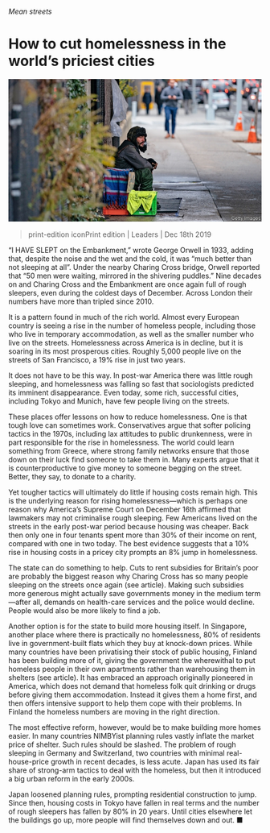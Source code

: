 ###### Mean streets

# How to cut homelessness in the world’s priciest cities 

![image](images/20191221_LDP002_0.jpg) 

> print-edition iconPrint edition | Leaders | Dec 18th 2019 

“I HAVE SLEPT on the Embankment,” wrote George Orwell in 1933, adding that, despite the noise and the wet and the cold, it was “much better than not sleeping at all”. Under the nearby Charing Cross bridge, Orwell reported that “50 men were waiting, mirrored in the shivering puddles.” Nine decades on and Charing Cross and the Embankment are once again full of rough sleepers, even during the coldest days of December. Across London their numbers have more than tripled since 2010. 

It is a pattern found in much of the rich world. Almost every European country is seeing a rise in the number of homeless people, including those who live in temporary accommodation, as well as the smaller number who live on the streets. Homelessness across America is in decline, but it is soaring in its most prosperous cities. Roughly 5,000 people live on the streets of San Francisco, a 19% rise in just two years. 

It does not have to be this way. In post-war America there was little rough sleeping, and homelessness was falling so fast that sociologists predicted its imminent disappearance. Even today, some rich, successful cities, including Tokyo and Munich, have few people living on the streets. 

These places offer lessons on how to reduce homelessness. One is that tough love can sometimes work. Conservatives argue that softer policing tactics in the 1970s, including lax attitudes to public drunkenness, were in part responsible for the rise in homelessness. The world could learn something from Greece, where strong family networks ensure that those down on their luck find someone to take them in. Many experts argue that it is counterproductive to give money to someone begging on the street. Better, they say, to donate to a charity. 

Yet tougher tactics will ultimately do little if housing costs remain high. This is the underlying reason for rising homelessness—which is perhaps one reason why America’s Supreme Court on December 16th affirmed that lawmakers may not criminalise rough sleeping. Few Americans lived on the streets in the early post-war period because housing was cheaper. Back then only one in four tenants spent more than 30% of their income on rent, compared with one in two today. The best evidence suggests that a 10% rise in housing costs in a pricey city prompts an 8% jump in homelessness. 

The state can do something to help. Cuts to rent subsidies for Britain’s poor are probably the biggest reason why Charing Cross has so many people sleeping on the streets once again (see article). Making such subsidies more generous might actually save governments money in the medium term—after all, demands on health-care services and the police would decline. People would also be more likely to find a job. 

Another option is for the state to build more housing itself. In Singapore, another place where there is practically no homelessness, 80% of residents live in government-built flats which they buy at knock-down prices. While many countries have been privatising their stock of public housing, Finland has been building more of it, giving the government the wherewithal to put homeless people in their own apartments rather than warehousing them in shelters (see article). It has embraced an approach originally pioneered in America, which does not demand that homeless folk quit drinking or drugs before giving them accommodation. Instead it gives them a home first, and then offers intensive support to help them cope with their problems. In Finland the homeless numbers are moving in the right direction. 

The most effective reform, however, would be to make building more homes easier. In many countries NIMBYist planning rules vastly inflate the market price of shelter. Such rules should be slashed. The problem of rough sleeping in Germany and Switzerland, two countries with minimal real-house-price growth in recent decades, is less acute. Japan has used its fair share of strong-arm tactics to deal with the homeless, but then it introduced a big urban reform in the early 2000s. 

Japan loosened planning rules, prompting residential construction to jump. Since then, housing costs in Tokyo have fallen in real terms and the number of rough sleepers has fallen by 80% in 20 years. Until cities elsewhere let the buildings go up, more people will find themselves down and out. ■ 

